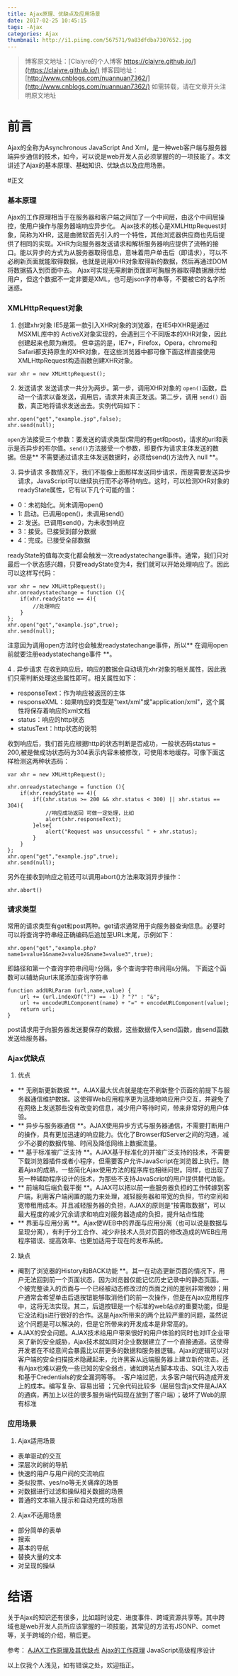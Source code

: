 ```yaml
---
title: Ajax原理、优缺点及应用场景
date: 2017-02-25 10:45:15
tags: -Ajax
categories: Ajax
thumbnail: http://i1.piimg.com/567571/9a83dfdba7307652.jpg
---
```



>博客原文地址：[Claiyre的个人博客 https://claiyre.github.io/](https://claiyre.github.io/)
>博客园地址：[http://www.cnblogs.com/nuannuan7362/](http://www.cnblogs.com/nuannuan7362/)
>如需转载，请在文章开头注明原文地址



# 前言

Ajax的全称为Asynchronous JavaScript And Xml，是一种web客户端与服务器端异步通信的技术，如今，可以说是web开发人员必须掌握的的一项技能了。本文讲述了Ajax的基本原理、基础知识、优缺点以及应用场景。

<!--more-->

#正文

### 基本原理

Ajax的工作原理相当于在服务器和客户端之间加了一个中间层，由这个中间层操控，使用户操作与服务器端响应异步化。
Ajax技术的核心是XMLHttpRequest对象，简称为XHR，这是由微软首先引入的一个特性，其他浏览器供应商也先后提供了相同的实现。XHR为向服务器发送请求和解析服务器响应提供了流畅的接口。能以异步的方式为从服务器取得信息，意味着用户单击后（即请求），可以不必刷新页面就能取得数据，也就是说用XHR对象取得新的数据，然后再通过DOM将数据插入到页面中去。
Ajax可实现无需刷新页面即可胸服务器取得数据展示给用户，但这个数据不一定非要是XML，也可是json字符串等，不要被它的名字所迷惑。

### XMLHttpRequest对象

1. 创建xhr对象
IE5是第一款引入XHR对象的浏览器，在IE5中XHR是通过MSXML库中的  ActiveX对象实现的，会遇到三个不同版本的XHR对象，因此创建起来也颇为麻烦。
但幸运的是，IE7+，Firefox，Opera，chrome和Safari都支持原生的XHR对象，在这些浏览器中都可像下面这样直接使用XMLHttpRequest构造函数创建XHR对象。
```
var xhr = new XMLHttpRequest();
```
2.  发送请求
发送请求一共分为两步。第一步，调用XHR对象的 ``open()``函数，启动一个请求以备发送，调用后，请求并未真正发送。第二步，调用 ``send()`` 函数，真正地将请求发送出去。实例代码如下：

``` 
xhr.open("get","example.jsp",false);
xhr.send(null);
```
``open``方法接受三个参数：要发送的请求类型(常用的有get和post)，请求的url和表示是否异步的布尔值。``send()``方法接受一个参数，即要作为请求主体发送的数据。但是** 不需要通过请求主体发送数据时，必须给send()方法传入 null **。

3.  异步请求
多数情况下，我们不能像上面那样发送同步请求，而是需要发送异步请求，JavaScript可以继续执行而不必等待响应。这时，可以检测XHR对象的readyState属性，它有以下几个可能的值：
  - 0：未初始化。尚未调用open()
  - 1: 启动。已调用open()，未调用send()
  - 2: 发送。已调用send()，为未收到响应
  - 3：接受。已接受到部分数据
  - 4：完成。已接受全部数据

readyState的值每次变化都会触发一次readystatechange事件。通常，我们只对最后一个状态感兴趣，只要readyState变为4，我们就可以开始处理响应了。因此可以这样写代码：

```
var xhr = new XMLHttpRequest();
xhr.onreadystatechange = function (){
	if(xhr.readyState == 4){
		//处理响应
	}
};
xhr.open("get","example.jsp",true);
xhr.send(null);
```
注意因为调用open方法时也会触发readystatechange事件，所以** 在调用open前就要注册eadystatechange事件 **。

4 . 异步请求
在收到响应后，响应的数据会自动填充xhr对象的相关属性，因此我们只需判断处理这些属性即可。相关属性如下：
 - responseText：作为响应被返回的主体
 - responseXML：如果响应的类型是"text/xml"或"application/xml"，这个属性将保存着响应的xml文档
 - status：响应的http状态
 - statusText：http状态的说明

收到响应后，我们首先应根据http的状态判断是否成功，一般状态码status = 200,被是做成功状态码为304表示内容未被修改，可使用本地缓存。可像下面这样检测这两种状态码：

```
var xhr = new XMLHttpRequest();

xhr.onreadystatechange = function (){
	if(xhr.readyState == 4){
		if((xhr.status >= 200 && xhr.status < 300) || xhr.status == 304){
			//响应成功返回 可做一定处理，比如
			alert(xhr.responseText);
		}else{
			alert("Request was unsuccessful " + xhr.status);
		}
	}
};
xhr.open("get","example.jsp",true);
xhr.send(null);
```
另外在接收到响应之前还可以调用abort()方法来取消异步操作：

```
xhr.abort()                                     
```

### 请求类型

常用的请求类型有get和post两种。get请求通常用于向服务器查询信息。必要时可以将查询字符串经正确编码后追加至URL末尾，示例如下：

```
xhr.open("get","example.php?name1=value1&name2=value2&name3=value3",true);
```

即路径和第一个查询字符串间用``?``分隔，多个查询字符串间用``&``分隔。
下面这个函数可以辅助向url末尾添加查询字符串

```
function addURLParam (url,name,value) {
	url += (url.indexOf("?") == -1) ? "?" : "&";
	url += encodeURLComponent(name) + "=" + encodeURLComponent(value);
	return url;
}
```

post请求用于向服务器发送要保存的数据，这些数据传入send函数，由send函数发送给服务器。

### Ajax优缺点

1. 优点
 - ** 无刷新更新数据 **。AJAX最大优点就是能在不刷新整个页面的前提下与服务器通信维护数据。这使得Web应用程序更为迅捷地响应用户交互，并避免了在网络上发送那些没有改变的信息，减少用户等待时间，带来非常好的用户体验。
 - ** 异步与服务器通信 **。AJAX使用异步方式与服务器通信，不需要打断用户的操作，具有更加迅速的响应能力。优化了Browser和Server之间的沟通，减少不必要的数据传输、时间及降低网络上数据流量。
 - ** 基于标准被广泛支持 **。AJAX基于标准化的并被广泛支持的技术，不需要下载浏览器插件或者小程序，但需要客户允许JavaScript在浏览器上执行。随着Ajax的成熟，一些简化Ajax使用方法的程序库也相继问世。同样，也出现了另一种辅助程序设计的技术，为那些不支持JavaScript的用户提供替代功能。
 - ** 前端和后端负载平衡 **。AJAX可以把以前一些服务器负担的工作转嫁到客户端，利用客户端闲置的能力来处理，减轻服务器和带宽的负担，节约空间和宽带租用成本。并且减轻服务器的负担，AJAX的原则是“按需取数据”，可以最大程度的减少冗余请求和响应对服务器造成的负担，提升站点性能
 - ** 界面与应用分离 **。Ajax使WEB中的界面与应用分离（也可以说是数据与呈现分离），有利于分工合作、减少非技术人员对页面的修改造成的WEB应用程序错误、提高效率、也更加适用于现在的发布系统。

2. 缺点

 - 阉割了浏览器的History和BACK功能 **。其一在动态更新页面的情况下，用户无法回到前一个页面状态，因为浏览器仅能记忆历史记录中的静态页面。一个被完整读入的页面与一个已经被动态修改过的页面之间的差别非常微妙；用户通常会希望单击后退按钮能够取消他们的前一次操作，但是在Ajax应用程序中，这将无法实现。其二，后退按钮是一个标准的web站点的重要功能，但是它没法和js进行很好的合作。这是Ajax所带来的两个比较严重的问题，虽然说这个问题是可以解决的，但是它所带来的开发成本是非常高的。
 - AJAX的安全问题。AJAX技术给用户带来很好的用户体验的同时也对IT企业带来了新的安全威胁，Ajax技术就如同对企业数据建立了一个直接通道。这使得开发者在不经意间会暴露比以前更多的数据和服务器逻辑。Ajax的逻辑可以对客户端的安全扫描技术隐藏起来，允许黑客从远端服务器上建立新的攻击。还有Ajax也难以避免一些已知的安全弱点，诸如跨站点脚本攻击、SQL注入攻击和基于Credentials的安全漏洞等等。
 -客户端过肥，太多客户端代码造成开发上的成本。编写复杂、容易出错 ；冗余代码比较多（层层包含js文件是AJAX的通病，再加上以往的很多服务端代码现在放到了客户端）；破坏了Web的原有标准


### 应用场景

1. Ajax适用场景
 - 表单驱动的交互
 - 深层次的树的导航
 - 快速的用户与用户间的交流响应
 - 类似投票、yes/no等无关痛痒的场景
 - 对数据进行过滤和操纵相关数据的场景
 - 普通的文本输入提示和自动完成的场景

2. Ajax不适用场景
 - 部分简单的表单
 - 搜索
 - 基本的导航
 - 替换大量的文本
 - 对呈现的操纵

# 结语

关于Ajax的知识还有很多，比如超时设定、进度事件、跨域资源共享等。其中跨域也是web开发人员所应该掌握的一项技能，其常见的方法有JSONP、comet等，关于跨域的介绍，稍后更。

参考：
[AJAX工作原理及其优缺点](http://www.cnblogs.com/SanMaoSpace/archive/2013/06/15/3137180.html)
[Ajax的工作原理](http://blog.csdn.net/yixiaotian1988/article/details/7821973)
JavaScript高级程序设计


以上仅我个人浅见，如有错误之处，欢迎指正。





